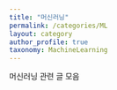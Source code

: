 ```yaml
---
title: "머신러닝"
permalink: /categories/ML
layout: category
author_profile: true
taxonomy: MachineLearning
---
```


머신러닝 관련 글 모음
